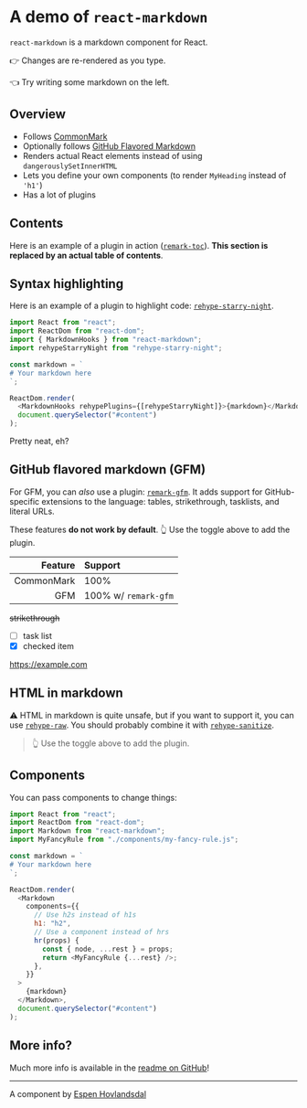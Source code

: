 # A demo of `react-markdown`

`react-markdown` is a markdown component for React.

👉 Changes are re-rendered as you type.

👈 Try writing some markdown on the left.

## Overview

- Follows [CommonMark](https://commonmark.org)
- Optionally follows [GitHub Flavored Markdown](https://github.github.com/gfm/)
- Renders actual React elements instead of using `dangerouslySetInnerHTML`
- Lets you define your own components (to render `MyHeading` instead of `'h1'`)
- Has a lot of plugins

## Contents

Here is an example of a plugin in action
([`remark-toc`](https://github.com/remarkjs/remark-toc)).
**This section is replaced by an actual table of contents**.

## Syntax highlighting

Here is an example of a plugin to highlight code:
[`rehype-starry-night`](https://github.com/rehypejs/rehype-starry-night).

```js
import React from "react";
import ReactDom from "react-dom";
import { MarkdownHooks } from "react-markdown";
import rehypeStarryNight from "rehype-starry-night";

const markdown = `
# Your markdown here
`;

ReactDom.render(
  <MarkdownHooks rehypePlugins={[rehypeStarryNight]}>{markdown}</MarkdownHooks>,
  document.querySelector("#content")
);
```

Pretty neat, eh?

## GitHub flavored markdown (GFM)

For GFM, you can _also_ use a plugin:
[`remark-gfm`](https://github.com/remarkjs/react-markdown#use).
It adds support for GitHub-specific extensions to the language:
tables, strikethrough, tasklists, and literal URLs.

These features **do not work by default**.
👆 Use the toggle above to add the plugin.

|    Feature | Support              |
| ---------: | :------------------- |
| CommonMark | 100%                 |
|        GFM | 100% w/ `remark-gfm` |

~~strikethrough~~

- [ ] task list
- [x] checked item

https://example.com

## HTML in markdown

⚠️ HTML in markdown is quite unsafe, but if you want to support it, you can
use [`rehype-raw`](https://github.com/rehypejs/rehype-raw).
You should probably combine it with
[`rehype-sanitize`](https://github.com/rehypejs/rehype-sanitize).

<blockquote>
  👆 Use the toggle above to add the plugin.
</blockquote>

## Components

You can pass components to change things:

```js
import React from "react";
import ReactDom from "react-dom";
import Markdown from "react-markdown";
import MyFancyRule from "./components/my-fancy-rule.js";

const markdown = `
# Your markdown here
`;

ReactDom.render(
  <Markdown
    components={{
      // Use h2s instead of h1s
      h1: "h2",
      // Use a component instead of hrs
      hr(props) {
        const { node, ...rest } = props;
        return <MyFancyRule {...rest} />;
      },
    }}
  >
    {markdown}
  </Markdown>,
  document.querySelector("#content")
);
```

## More info?

Much more info is available in the
[readme on GitHub](https://github.com/remarkjs/react-markdown)!

---

A component by [Espen Hovlandsdal](https://espen.codes/)
